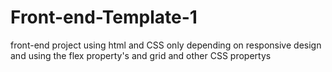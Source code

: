# Front-end-Template-1
front-end  project using html and CSS only depending on responsive design  and using the flex property's and grid and other CSS propertys
